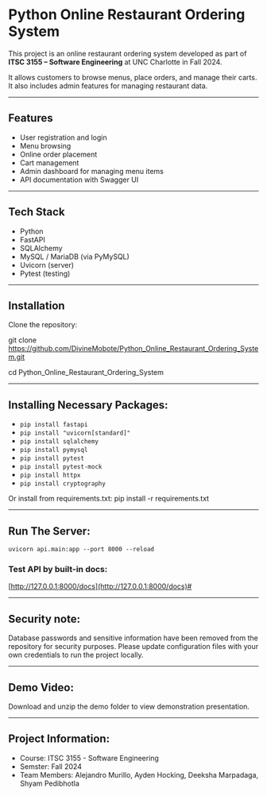 # Python Online Restaurant Ordering System

This project is an online restaurant ordering system developed as part of **ITSC 3155 – Software Engineering** at UNC Charlotte in Fall 2024.

It allows customers to browse menus, place orders, and manage their carts. It also includes admin features for managing restaurant data.

---

## Features

- User registration and login
- Menu browsing
- Online order placement
- Cart management
- Admin dashboard for managing menu items
- API documentation with Swagger UI

---

## Tech Stack

- Python
- FastAPI
- SQLAlchemy
- MySQL / MariaDB (via PyMySQL)
- Uvicorn (server)
- Pytest (testing)

---

## Installation

Clone the repository:


git clone https://github.com/DivineMobote/Python_Online_Restaurant_Ordering_System.git

cd Python_Online_Restaurant_Ordering_System

---

## Installing Necessary Packages:  
* `pip install fastapi`
* `pip install "uvicorn[standard]"`  
* `pip install sqlalchemy`  
* `pip install pymysql`
* `pip install pytest`
* `pip install pytest-mock`
* `pip install httpx`
* `pip install cryptography`

Or install from requirements.txt: pip install -r requirements.txt

---

## Run The Server:
`uvicorn api.main:app --port 8000 --reload`
### Test API by built-in docs:
[http://127.0.0.1:8000/docs](http://127.0.0.1:8000/docs)#

---

## Security note:
 Database passwords and sensitive information have been removed from the repository for security purposes. Please update configuration files with your own credentials to run the project locally.

---

## Demo Video:
Download and unzip the demo folder to view demonstration presentation.

---

## Project Information:
* Course: ITSC 3155 - Software Engineering
* Semster: Fall 2024
* Team Members: Alejandro Murillo, Ayden Hocking, Deeksha Marpadaga, Shyam Pedibhotla



